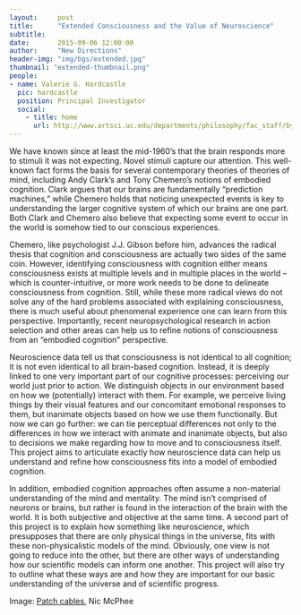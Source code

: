 ```yaml
---
layout:     post
title:      "Extended Consciousness and the Value of Neuroscience"
subtitle:   
date:       2015-09-06 12:00:00
author:     "New Directions"
header-img: "img/bgs/extended.jpg"
thumbnail: "extended-thumbnail.png"
people:
- name: Valerie G. Hardcastle
  pic: hardcastle
  position: Principal Investigator
  social:
    - title: home
      url: http://www.artsci.uc.edu/departments/philosophy/fac_staff/byDeptMembers.html?eid=hardcave
---
```


We have known since at least the mid-1960’s that the brain responds more to stimuli it was not expecting. Novel stimuli capture our attention. This well-known fact forms the basis for several contemporary theories of theories of mind, including Andy Clark’s and Tony Chemero’s notions of embodied cognition. Clark argues that our brains are fundamentally “prediction machines,” while Chemero holds that noticing unexpected events is key to understanding the larger cognitive system of which our brains are one part. Both Clark and Chemero also believe that expecting some event to occur in the world is somehow tied to our conscious experiences.

Chemero, like psychologist J.J. Gibson before him, advances the radical thesis that cognition and consciousness are actually two sides of the same coin. However, identifying consciousness with cognition either means consciousness exists at multiple levels and in multiple places in the world – which is counter-intuitive, or more work needs to be done to delineate consciousness from cognition. Still, while these more radical views do not solve any of the hard problems associated with explaining consciousness, there is much useful about phenomenal experience one can learn from this perspective. Importantly, recent neuropsychological research in action selection and other areas can help us to refine notions of consciousness from an “embodied cognition” perspective.

Neuroscience data tell us that consciousness is not identical to all cognition; it is not even identical to all brain-based cognition. Instead, it is deeply linked to one very important part of our cognitive processes: perceiving our world just prior to action. We distinguish objects in our environment based on how we (potentially) interact with them. For example, we perceive living things by their visual features and our concomitant emotional responses to them, but inanimate objects based on how we use them functionally. But now we can go further: we can tie perceptual differences not only to the differences in how we interact with animate and inanimate objects, but also to decisions we make regarding how to move and to consciousness itself. This project aims to articulate exactly how neuroscience data can help us understand and refine how consciousness fits into a model of embodied cognition.

In addition, embodied cognition approaches often assume a non-material understanding of the mind and mentality. The mind isn’t comprised of neurons or brains, but rather is found in the interaction of the brain with the world. It is both subjective and objective at the same time. A second part of this project is to explain how something like neuroscience, which presupposes that there are only physical things in the universe, fits with these non-physicalistic models of the mind. Obviously, one view is not going to reduce into the other, but there are other ways of understanding how our scientific models can inform one another. This project will also try to outline what these ways are and how they are important for our basic understanding of the universe and of scientific progress.

<span class="caption text-muted">Image: 
<a href="https://www.flickr.com/photos/nicmcphee/461050192/in/photolist-GK1af-dLJjgJ-2nhNUA-be1uAk-bAKbBx-9wtXeS-5U9jRQ-h1VStL-8SDpF2-8Yg2tn-7tzY9F-62ifSo-6TXbrV-9adnQq-315NFL-bVUqVj-qB6J36-ouqiFn-7hXWLv-64p5Wi-7yLcje-5NEgkS-omsykU-6g3yr2-a87KDk-2Z7CGa-9SkJ4c-r1Y34H-hhAnbS-7rDRpG-52w8Ea-ddjNYw-bgRV1k-89iamS-71yVxW-dQSFRG-4tD8sf-cCraBY-3k2eHT-7xh5Rr-dYAkHL-92PXck-arqvdi-dBXXXi-9e7dBX-9hVhA9-8SH8qi-dtbyR1-6QZHaD-aAbD6h" target="_blank">Patch cables</a>, Nic McPhee</span>
